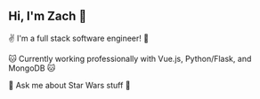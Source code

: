 ## Hi, I'm Zach 👋
✌️ I'm a full stack software engineer! :snake:

 :cat: Currently working professionally with Vue.js, Python/Flask, and MongoDB :cat:


 🌌 Ask me about Star Wars stuff 🌌
